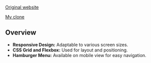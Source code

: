 [Original website](https://www.ultraedit.com/downloads/ultraedit-download-thank-you/)

[My clone](https://tamimtxd.github.io/UltraEdit-download-page-clone/)

## Overview

- **Responsive Design:** Adaptable to various screen sizes.
- **CSS Grid and Flexbox:** Used for layout and positioning.
- **Hamburger Menu:** Available on mobile view for easy navigation.

